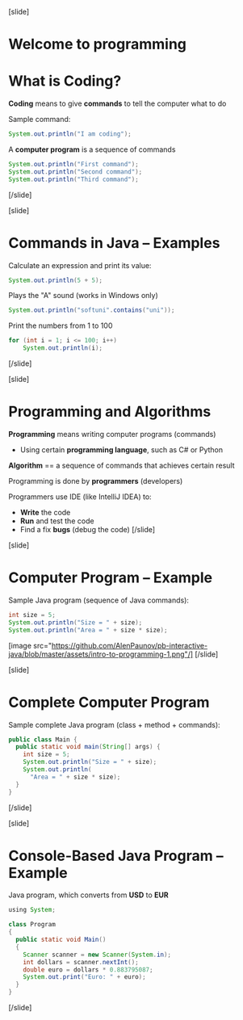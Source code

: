 [slide]
# Welcome to programming
# What is Coding?
**Coding** means to give **commands** to tell the computer what to do

Sample command:
```java
System.out.println("I am coding");
```
A **computer program** is a sequence of commands
```java
System.out.println("First command");
System.out.println("Second command");
System.out.println("Third command");
```
[/slide]

[slide]
# Commands in Java – Examples 
Calculate an expression and print its value:
```java
System.out.println(5 + 5);
```
Plays the "A" sound (works in Windows only)
```java
System.out.println("softuni".contains("uni"));
```
Print the numbers from 1 to 100
```java
for (int i = 1; i <= 100; i++) 
    System.out.println(i);
```
[/slide]

[slide]
# Programming and Algorithms 
**Programming** means writing computer programs (commands)

* Using certain **programming language**, such as C# or Python

**Algorithm** == a sequence of commands that achieves certain result

Programming is done by **programmers** (developers)

Programmers use IDE (like IntelliJ IDEA) to:

* **Write** the code
* **Run** and test the code
* Find a fix **bugs** (debug the code)
[/slide]

[slide]
# Computer Program – Example
Sample Java program (sequence of Java commands):

```java
int size = 5;
System.out.println("Size = " + size);
System.out.println("Area = " + size * size);
```

[image src="https://github.com/AlenPaunov/pb-interactive-java/blob/master/assets/intro-to-programming-1.png"/]
[/slide]

[slide]
# Complete Computer Program
Sample complete Java program (class + method + commands):
```java
public class Main {
  public static void main(String[] args) {
    int size = 5;
    System.out.println("Size = " + size);
    System.out.println(
      "Area = " + size * size);
  }
}
```
[/slide]

[slide]
# Console-Based Java Program – Example
Java program, which converts from **USD** to **EUR**
```java
using System;

class Program
{
  public static void Main()
  {
    Scanner scanner = new Scanner(System.in);
    int dollars = scanner.nextInt();
    double euro = dollars * 0.883795087;
    System.out.print("Euro: " + euro);
  }
}
```
[/slide]
